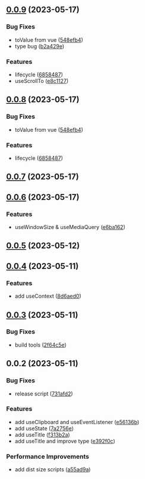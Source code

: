 ## [0.0.9](https://github.com/wangsizhu0504/hooks/compare/v0.0.7...v0.0.9) (2023-05-17)


### Bug Fixes

* toValue from vue ([548efb4](https://github.com/wangsizhu0504/hooks/commit/548efb4abcde10f8cdf3eb27e369c484a47c2d4e))
* type bug ([b2a429e](https://github.com/wangsizhu0504/hooks/commit/b2a429efbceb96283b0b64029de820bb70860c98))


### Features

* lifecycle ([6858487](https://github.com/wangsizhu0504/hooks/commit/6858487e688272fe94af71aed19154a8797948be))
* useScrollTo ([e8c1127](https://github.com/wangsizhu0504/hooks/commit/e8c1127f03fc77bc3d5aad8d349c1ae0d93d106f))



## [0.0.8](https://github.com/wangsizhu0504/hooks/compare/v0.0.7...v0.0.8) (2023-05-17)


### Bug Fixes

* toValue from vue ([548efb4](https://github.com/wangsizhu0504/hooks/commit/548efb4abcde10f8cdf3eb27e369c484a47c2d4e))


### Features

* lifecycle ([6858487](https://github.com/wangsizhu0504/hooks/commit/6858487e688272fe94af71aed19154a8797948be))



## [0.0.7](https://github.com/wangsizhu0504/hooks/compare/v0.0.6...v0.0.7) (2023-05-17)



## [0.0.6](https://github.com/wangsizhu0504/hooks/compare/v0.0.5...v0.0.6) (2023-05-17)


### Features

* useWindowSize & useMediaQuery ([e6ba162](https://github.com/wangsizhu0504/hooks/commit/e6ba1624d6f50664d1d8cde85a6b963756ee7354))



## [0.0.5](https://github.com/wangsizhu0504/hooks/compare/v0.0.4...v0.0.5) (2023-05-12)



## [0.0.4](https://github.com/wangsizhu0504/hooks/compare/v0.0.3...v0.0.4) (2023-05-11)


### Features

* add useContext ([8d6aed0](https://github.com/wangsizhu0504/hooks/commit/8d6aed08af022053992f22d40b877943b57c7b77))



## [0.0.3](https://github.com/wangsizhu0504/hooks/compare/v0.0.2...v0.0.3) (2023-05-11)


### Bug Fixes

* build tools ([2f64c5e](https://github.com/wangsizhu0504/hooks/commit/2f64c5e45cdb7635a44ce21fad2a947a2f37da84))



## 0.0.2 (2023-05-11)


### Bug Fixes

* release script ([731afd2](https://github.com/wangsizhu0504/hooks/commit/731afd2c2905282a326ebf089f1c393b0e53f5bb))


### Features

* add useClipboard and useEventListener ([e56136b](https://github.com/wangsizhu0504/hooks/commit/e56136b22c7e6492b79fcc58b7fc1e3589cb4d2d))
* add useState ([7a2756e](https://github.com/wangsizhu0504/hooks/commit/7a2756ee6f6a19f8cf9ee69940b59fb02235ca66))
* add useTitle ([f313b2a](https://github.com/wangsizhu0504/hooks/commit/f313b2a71c8c496c1d5966890cfb7a520e8907c7))
* add useTitle and improve type ([e392f0c](https://github.com/wangsizhu0504/hooks/commit/e392f0c79625da1547abd8d444471b5bac2c16c3))


### Performance Improvements

* add dist size scripts ([a55ad9a](https://github.com/wangsizhu0504/hooks/commit/a55ad9a1423ec0b2042c3b44139e747c10e826b6))



